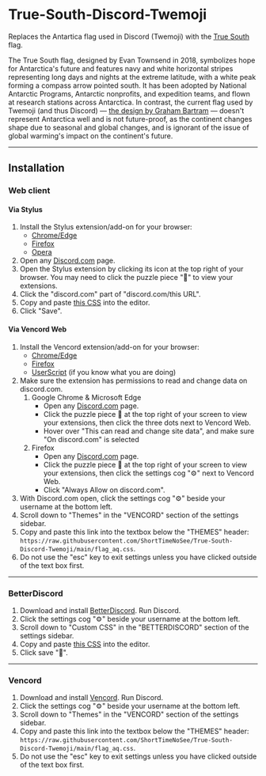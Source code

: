 # True-South-Discord-Twemoji
Replaces the Antartica flag used in Discord (Twemoji) with the [True South](https://en.wikipedia.org/wiki/Flag_of_Antarctica#True_South_proposal) flag.

The True South flag, designed by Evan Townsend in 2018, symbolizes hope for Antarctica's future and features navy and white horizontal stripes representing long days and nights at the extreme latitude, with a white peak forming a compass arrow pointed south. It has been adopted by National Antarctic Programs, Antarctic nonprofits, and expedition teams, and flown at research stations across Antarctica. In contrast, the current flag used by Twemoji (and thus Discord) — [the design by Graham Bartram](https://en.wikipedia.org/wiki/Flag_of_Antarctica#Graham_Bartram's_proposal) — doesn't represent Antarctica well and is not future-proof, as the continent changes shape due to seasonal and global changes, and is ignorant of the issue of global warming's impact on the continent's future.

----

## Installation
### Web client
#### Via Stylus
1. Install the Stylus extension/add-on for your browser:
   - [Chrome/Edge](https://chrome.google.com/webstore/detail/stylus/clngdbkpkpeebahjckkjfobafhncgmne)
   - [Firefox](https://addons.mozilla.org/firefox/addon/styl-us/)
   - [Opera](https://addons.opera.com/extensions/details/stylus/)
2. Open any [Discord.com](https://discord.com/) page.
3. Open the Stylus extension by clicking its icon at the top right of your browser. You may need to click the puzzle piece "🧩" to view your extensions.
4. Click the "discord.com" part of "discord.com/this URL".
5. Copy and paste [this CSS](https://raw.githubusercontent.com/ShortTimeNoSee/True-South-Discord-Twemoji/main/flag_aq.css) into the editor.
6. Click "Save".
#### Via Vencord Web
1. Install the Vencord extension/add-on for your browser:
   - [Chrome/Edge](https://chrome.google.com/webstore/detail/vencord-web/cbghhgpcnddeihccjmnadmkaejncjndb)
   - [Firefox](https://addons.mozilla.org/en-GB/firefox/addon/vencord-web/)
   - [UserScript](https://raw.githubusercontent.com/Vencord/builds/main/Vencord.user.js) (if you know what you are doing)
2. Make sure the extension has permissions to read and change data on discord.com.
   1. Google Chrome & Microsoft Edge
      - Open any [Discord.com](https://discord.com) page.
      - Click the puzzle piece 🧩 at the top right of your screen to view your extensions, then click the three dots next to Vencord Web.
      - Hover over "This can read and change site data", and make sure "On discord.com" is selected
   2. Firefox
      - Open any [Discord.com](https://discord.com) page.
      - Click the puzzle piece 🧩 at the top right of your screen to view your extensions, then click the settings cog "⚙️" next to Vencord Web.
      - Click "Always Allow on discord.com".
3. With Discord.com open, click the settings cog "⚙️" beside your username at the bottom left.
4. Scroll down to "Themes" in the "VENCORD" section of the settings sidebar.
5. Copy and paste this link into the textbox below the "THEMES" header: `https://raw.githubusercontent.com/ShortTimeNoSee/True-South-Discord-Twemoji/main/flag_aq.css`.
6. Do not use the "esc" key to exit settings unless you have clicked outside of the text box first.

----

### BetterDiscord
1. Download and install [BetterDiscord](https://betterdiscord.app/). Run Discord.
2. Click the settings cog "⚙️" beside your username at the bottom left.
3. Scroll down to "Custom CSS" in the "BETTERDISCORD" section of the settings sidebar.
4. Copy and paste [this CSS](https://raw.githubusercontent.com/ShortTimeNoSee/True-South-Discord-Twemoji/main/flag_aq.css) into the editor.
5. Click save "💾".

----

### Vencord
1. Download and install [Vencord](https://github.com/Vendicated/Vencord). Run Discord.
2. Click the settings cog "⚙️" beside your username at the bottom left.
3. Scroll down to "Themes" in the "VENCORD" section of the settings sidebar.
4. Copy and paste this link into the textbox below the "THEMES" header: `https://raw.githubusercontent.com/ShortTimeNoSee/True-South-Discord-Twemoji/main/flag_aq.css`.
5. Do not use the "esc" key to exit settings unless you have clicked outside of the text box first.
